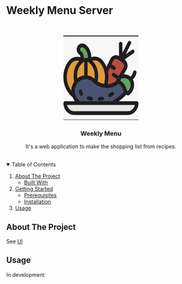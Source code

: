 # Weekly Menu Server

<br />
<p align="center">
 <a href="https://github.com/eliasjunior/weekly-menu/blob/master/docs/favicon.png">
    <img src="docs/favicon.png" alt="Logo" width="200px" height="225px">
 </a>

  <h3 align="center">Weekly Menu</h3>

  <p align="center">
    It's a web application to make the shopping list from recipes.
    <br />
    <br />
  </p>
</p>
<!-- TABLE OF CONTENTS -->
<details open="open">
  <summary>Table of Contents</summary>
  <ol>
    <li>
      <a href="#about-the-project">About The Project</a>
      <ul>
        <li><a href="#built-with">Built With</a></li>
      </ul>
    </li>
    <li>
      <a href="#getting-started">Getting Started</a>
      <ul>
        <li><a href="#prerequisites">Prerequisites</a></li>
        <li><a href="#installation">Installation</a></li>
      </ul>
    </li>
    <li><a href="#usage">Usage</a></li>
  </ol>
</details>

<!-- ABOUT THE PROJECT -->

## About The Project

See [UI](https://github.com/eliasjunior/weekly-menu-react)

## Usage

In development


    
